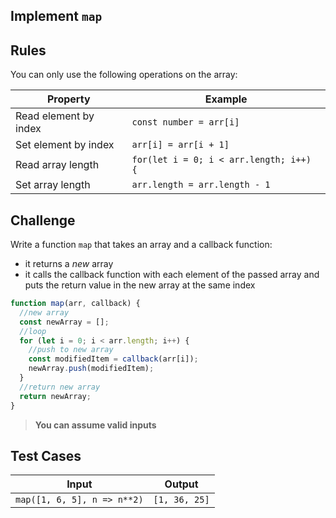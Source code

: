 ## Implement `map`

## Rules

You can only use the following operations on the array:

| Property              | Example                                 |
| --------------------- | --------------------------------------- |
| Read element by index | `const number = arr[i]`                 |
| Set element by index  | `arr[i] = arr[i + 1]`                   |
| Read array length     | `for(let i = 0; i < arr.length; i++) {` |
| Set array length      | `arr.length = arr.length - 1`           |

## Challenge

Write a function `map` that takes an array and a callback function:

- it returns a _new_ array
- it calls the callback function with each element of the passed array and puts the return value in the new array at the same index

```js
function map(arr, callback) {
  //new array
  const newArray = [];
  //loop
  for (let i = 0; i < arr.length; i++) {
    //push to new array
    const modifiedItem = callback(arr[i]);
    newArray.push(modifiedItem);
  }
  //return new array
  return newArray;
}
```

> **You can assume valid inputs**

## Test Cases

| Input                       | Output        |
| --------------------------- | ------------- |
| `map([1, 6, 5], n => n**2)` | `[1, 36, 25]` |
